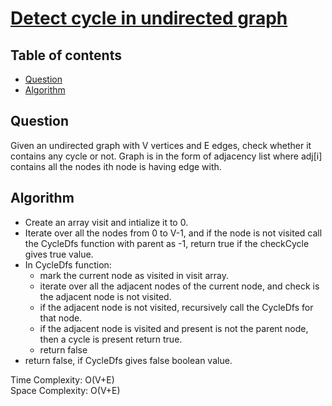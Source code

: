 # [Detect cycle in undirected graph](https://practice.geeksforgeeks.org/problems/detect-cycle-in-an-undirected-graph/1)

## Table of contents

- [Question](#question)
- [Algorithm](#algorithm)

## Question
Given an undirected graph with V vertices and E edges, check whether it contains any cycle or not. Graph is in the form of adjacency list where adj[i] contains all the nodes ith node is having edge with.

## Algorithm
- Create an array visit and intialize it to 0.
- Iterate over all the nodes from 0 to V-1, and if the node is not visited call the CycleDfs function with parent as -1, return true if the checkCycle gives true value.
- In CycleDfs function:
    - mark the current node as visited in visit array.
    - iterate over all the adjacent nodes of the current node, and check is the adjacent node is not visited.
    - if the adjacent node is not visited, recursively call the CycleDfs for that node.
    - if the adjacent node is visited and present is not the parent node, then a cycle is present return true.
    - return false
- return false, if CycleDfs gives false boolean value.

Time Complexity: O(V+E) <br />
Space Complexity: O(V+E)
